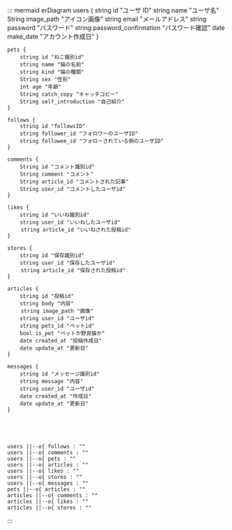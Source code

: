 ::: mermaid
erDiagram
users {
string id "ユーザ ID"
string name "ユーザ名"
String image_path "アイコン画像"
string email "メールアドレス"
string password "パスワード"
string password_confirmation "パスワード確認"
date make_date "アカウント作成日"
}

    pets {
        string id "ねこ識別id"
        string name "猫の名前"
        string kind "猫の種類"
        String sex "性別"
        int age "年齢"
        String catch_copy "キャッチコピー"
        String self_introduction "自己紹介"
    }

    follows {
        string id "followsID"
        string follower_id "フォロワーのユーザID"
        string followee_id "フォローされている側のユーザID"
    }

    comments {
        String id "コメント識別id"
        String comment "コメント"
        String article_id "コメントされた記事"
        String user_id "コメントしたユーザid"
    }

    likes {
        string id "いいね識別id"
        string user_id "いいねしたユーザid"
    　　 string article_id "いいねされた投稿id"
    }

    stores {
        string id "保存識別id"
        string user_id "保存したユーザid"
    　　 string article_id "保存された投稿id"
    }

    articles {
        string id "投稿id"
        string body "内容"
    　　 string image_path "画像"
        string user_id "ユーザid"
        string pets_id "ペットid"
        bool is_pet "ペットか野良猫か"
        date created_at "投稿作成日"
        date update_at "更新日"
    }

    messages {
        string id "メッセージ識別id"
        string message "内容"
        string user_id "ユーザid"
        date created_at "作成日"
        date update_at "更新日"
    }





    users ||--o{ follows : ""
    users ||--o{ comments : ""
    users ||--o{ pets : ""
    users ||--o{ articles : ""
    users ||--o{ likes : ""
    users ||--o{ stores : ""
    users ||--o{ messages : ""
    pets ||--o{ articles : ""
    articles ||--o{ comments : ""
    articles ||--o{ likes : ""
    articles ||--o{ stores : ""

:::
